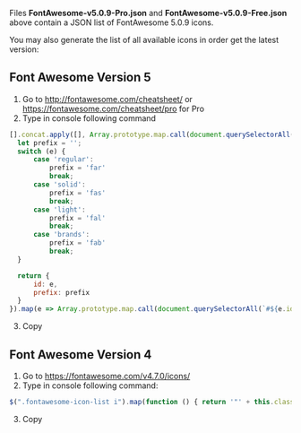 
Files **FontAwesome-v5.0.9-Pro.json**  and **FontAwesome-v5.0.9-Free.json** above contain a JSON list of FontAwesome 5.0.9 icons.

You may also generate the list of all available icons in order get the latest version:

## Font Awesome Version 5
  1. Go to http://fontawesome.com/cheatsheet/ or https://fontawesome.com/cheatsheet/pro for Pro
  2. Type in console following command
  ```javascript
  [].concat.apply([], Array.prototype.map.call(document.querySelectorAll('.cheatsheet-set'), e => e.id).map(e =>{
    let prefix = '';
    switch (e) {
        case 'regular':
            prefix = 'far'
            break;
        case 'solid':
            prefix = 'fas'
            break;
        case 'light':
            prefix = 'fal'
            break;
        case 'brands':
            prefix = 'fab'
            break;
    }

    return {
        id: e,
        prefix: prefix
    }
}).map(e => Array.prototype.map.call(document.querySelectorAll(`#${e.id} article.icon > dl > .select-all.word-wrap`), element => `${e.prefix} fa-${element.outerText}`))).map(e => `"${e}"`).join(',')
```
  3. Copy

## Font Awesome Version 4
  1. Go to https://fontawesome.com/v4.7.0/icons/
  2. Type in console following command:
  ```javascript
  $(".fontawesome-icon-list i").map(function () { return '"' + this.className + '"'}).toArray().join(',')
  ```
  3. Copy
